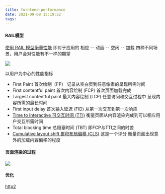 ```yaml
---
title: forntend-performance
date: 2021-09-08 15:19:52
tags:
---
```

#### RAIL模型
[使用 RAIL 模型衡量性能](https://web.dev/i18n/zh/rail/) 即对于应用的 相应 -- 动画 -- 空闲 -- 加载 四种不同场景，用户会对性能有不一样的期望

![](https://web-dev.imgix.net/image/admin/uc1IWVOW2wEhIY6z4KjJ.png?auto=format&w=964)

以用户为中心的性能指标
+ First Paint 首次绘制（FP） 记录从空白页到任意像素的呈现所需时间
+ First contentful paint 首次内容绘制 (FCP) 首次页面加载完成
+ Largest contentful paint 最大内容绘制 (LCP) 任意访问和交互过程中 呈现内容所需的最长时间
+ First input delay 首次输入延迟 (FID) 从第一次交互到第一次响应
+ [Time to Interactive 可交互时间 (TTI)](https://web.dev/i18n/zh/tti/) 衡量页面从内容渲染完成到可以相应用户交互所需时间 
+ Total blocking time 总阻塞时间 (TBT) 即FCP与TTI之间的时差
+ [Cumulative layout shift 累积布局偏移 (CLS)](https://web.dev/i18n/zh/cls/) 这是一个评分 衡量页面出现意外的加载内容偏移的程度

#### 页面渲染的过程
![](http://tva1.sinaimg.cn/large/a60edd42gy1hbdklde1bkj20vq0brwje.jpg)
#### 优化
[http2](https://http2.akamai.com/demo)
